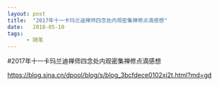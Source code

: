 ```yaml
---
layout: post
title:  "2017年十一卡玛兰迪禅师四念处内观密集禅修点滴感想"
date:   2018-05-10
tags:
      - 随笔
---
```


#2017年十一卡玛兰迪禅师四念处内观密集禅修点滴感想


https://blog.sina.cn/dpool/blog/s/blog_3bcfdece0102xj2t.html?md=gd



